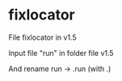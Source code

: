 # fixlocator


File fixlocator in v1.5

Input file "run" in folder file v1.5

And rename run -> .run (with .)
